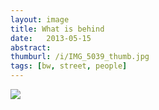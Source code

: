 ```yaml
---
layout: image
title: What is behind
date:   2013-05-15
abstract: 
thumburl: /i/IMG_5039_thumb.jpg
tags: [bw, street, people]
---
```

![]({{site.url}}/i/IMG_5039.jpg)

